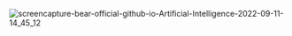 ![screencapture-bear-official-github-io-Artificial-Intelligence-2022-09-11-14_45_12](https://user-images.githubusercontent.com/93325394/189525758-bcf842c7-e2c3-416c-8cab-a723a07c31c7.png)
